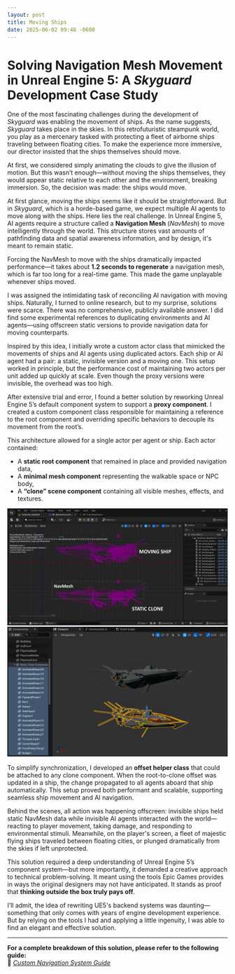 ```yaml
---
layout: post
title: Moving Ships
date: 2025-06-02 09:48 -0600
---
```

# Solving Navigation Mesh Movement in Unreal Engine 5: A *Skyguard* Development Case Study

One of the most fascinating challenges during the development of *Skyguard* was enabling the movement of ships. As the name suggests, *Skyguard* takes place in the skies. In this retrofuturistic steampunk world, you play as a mercenary tasked with protecting a fleet of airborne ships traveling between floating cities. To make the experience more immersive, our director insisted that the ships themselves should move.

At first, we considered simply animating the clouds to give the illusion of motion. But this wasn’t enough—without moving the ships themselves, they would appear static relative to each other and the environment, breaking immersion. So, the decision was made: the ships would move.

At first glance, moving the ships seems like it should be straightforward. But in *Skyguard*, which is a horde-based game, we expect multiple AI agents to move along with the ships. Here lies the real challenge. In Unreal Engine 5, AI agents require a structure called a **Navigation Mesh** (*NavMesh*) to move intelligently through the world. This structure stores vast amounts of pathfinding data and spatial awareness information, and by design, it's meant to remain static.

Forcing the NavMesh to move with the ships dramatically impacted performance—it takes about **1.2 seconds to regenerate** a navigation mesh, which is far too long for a real-time game. This made the game unplayable whenever ships moved.

I was assigned the intimidating task of reconciling AI navigation with moving ships. Naturally, I turned to online research, but to my surprise, solutions were scarce. There was no comprehensive, publicly available answer. I did find some experimental references to duplicating environments and AI agents—using offscreen static versions to provide navigation data for moving counterparts.

Inspired by this idea, I initially wrote a custom actor class that mimicked the movements of ships and AI agents using duplicated actors. Each ship or AI agent had a pair: a static, invisible version and a moving one. This setup worked in principle, but the performance cost of maintaining two actors per unit added up quickly at scale. Even though the proxy versions were invisible, the overhead was too high.

After extensive trial and error, I found a better solution by reworking Unreal Engine 5’s default component system to support a **proxy component**. I created a custom component class responsible for maintaining a reference to the root component and overriding specific behaviors to decouple its movement from the root’s.

This architecture allowed for a single actor per agent or ship. Each actor contained:

- A **static root component** that remained in place and provided navigation data,  
- A **minimal mesh component** representing the walkable space or NPC body,  
- A **“clone” scene component** containing all visible meshes, effects, and textures.

![Skyguard Clone Ship](../assets/img/movingships/ShipGuide.png)
![Skyguard Clone Ship](../assets/img/movingships/ShipGuide2.png)

To simplify synchronization, I developed an **offset helper class** that could be attached to any clone component. When the root-to-clone offset was updated in a ship, the change propagated to all agents aboard that ship automatically. This setup proved both performant and scalable, supporting seamless ship movement and AI navigation.

Behind the scenes, all action was happening offscreen: invisible ships held static NavMesh data while invisible AI agents interacted with the world—reacting to player movement, taking damage, and responding to environmental stimuli. Meanwhile, on the player's screen, a fleet of majestic flying ships traveled between floating cities, or plunged dramatically from the skies if left unprotected.

This solution required a deep understanding of Unreal Engine 5’s component system—but more importantly, it demanded a creative approach to technical problem-solving. It meant using the tools Epic Games provides in ways the original designers may not have anticipated. It stands as proof that **thinking outside the box truly pays off**.

I’ll admit, the idea of rewriting UE5's backend systems was daunting—something that only comes with years of engine development experience. But by relying on the tools I had and applying a little ingenuity, I was able to find an elegant and effective solution.

---

**For a complete breakdown of this solution, please refer to the following guide:**  
📄 <a href="https://docs.google.com/document/d/1l8oU8zkWRV1odTLHMh3s8Eom5v8WSegUEd11rBnor60/edit?tab=t.0#heading=h.oivyhk9akomf" target="_blank" rel="noopener noreferrer">*Custom Navigation System Guide*</a>
